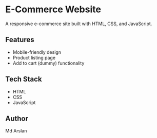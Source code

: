# E-Commerce Website

A responsive e-commerce site built with HTML, CSS, and JavaScript.

## Features
- Mobile-friendly design
- Product listing page
- Add to cart (dummy) functionality

## Tech Stack
- HTML
- CSS
- JavaScript

## Author
Md Arslan
